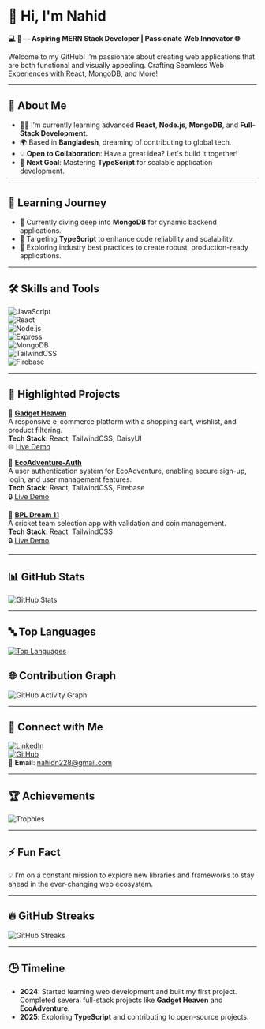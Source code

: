 # 👋 Hi, I'm Nahid  

**💻 🚀 — Aspiring MERN Stack Developer | Passionate Web Innovator 🌐**  

Welcome to my GitHub! I'm passionate about creating web applications that are both functional and visually appealing. Crafting Seamless Web Experiences with React, MongoDB, and More!

---

## 🌟 **About Me**

- 🧑‍💻 I’m currently learning advanced **React**, **Node.js**, **MongoDB**, and **Full-Stack Development**.  
- 🌍 Based in **Bangladesh**, dreaming of contributing to global tech.  
- 💡 **Open to Collaboration**: Have a great idea? Let's build it together!  
- 🎯 **Next Goal**: Mastering **TypeScript** for scalable application development.  

---

## 🎯 **Learning Journey**

- 🌱 Currently diving deep into **MongoDB** for dynamic backend applications.  
- 🎯 Targeting **TypeScript** to enhance code reliability and scalability.  
- 📖 Exploring industry best practices to create robust, production-ready applications.  

---

## 🛠️ **Skills and Tools**

![JavaScript](https://img.shields.io/badge/JavaScript-%23323330.svg?style=flat&logo=javascript&logoColor=%23F7DF1E)  
![React](https://img.shields.io/badge/React-%2320232a.svg?style=flat&logo=react&logoColor=%2361DAFB)  
![Node.js](https://img.shields.io/badge/Node.js-%2343853D.svg?style=flat&logo=node.js&logoColor=white)  
![Express](https://img.shields.io/badge/Express-%23000000.svg?style=flat&logo=express&logoColor=white)  
![MongoDB](https://img.shields.io/badge/MongoDB-%2347A248.svg?style=flat&logo=mongodb&logoColor=white)  
![TailwindCSS](https://img.shields.io/badge/TailwindCSS-%2338B2AC.svg?style=flat&logo=tailwind-css&logoColor=white)  
![Firebase](https://img.shields.io/badge/Firebase-%23039BE5.svg?style=flat&logo=firebase)  

---

## 🚀 **Highlighted Projects**

🌟 **[Gadget Heaven](https://github.com/nahidn228/gadget-heaven)**  
A responsive e-commerce platform with a shopping cart, wishlist, and product filtering.  
**Tech Stack**: React, TailwindCSS, DaisyUI  
🌐 [Live Demo](https://gadget-bd.surge.sh/)

🌟 **[EcoAdventure-Auth](https://github.com/nahidn228/EcoAdventure-Auth)**  
A user authentication system for EcoAdventure, enabling secure sign-up, login, and user management features.  
**Tech Stack**: React, TailwindCSS, Firebase  
🔒 [Live Demo](https://eco-adventure-auth-demo.surge.sh/)

🌟 **[BPL Dream 11](https://github.com/nahidn228/bpl-dream-11)**  
A cricket team selection app with validation and coin management.  
**Tech Stack**: React, TailwindCSS  
🔒 [Live Demo](https://dream-xi.surge.sh/)

---



## 📊 **GitHub Stats**

![GitHub Stats](https://github-readme-stats.vercel.app/api?username=nahidn228&show_icons=true&theme=radical&hide_title=true&count_private=true)

---

## 🔤 Top Languages

<p >
  <a href="https://github.com/nahidn228">
    <img src="https://github-readme-stats.vercel.app/api/top-langs/?username=nahidn228&layout=compact&theme=radical" alt="Top Languages" />
  </a>
</p>



## 🌐 **Contribution Graph**

![GitHub Activity Graph](https://github-readme-activity-graph.vercel.app/graph?username=nahidn228&theme=github)

---

## 🤝 **Connect with Me**

[![LinkedIn](https://img.shields.io/badge/LinkedIn-Connect-blue?style=flat&logo=linkedin)](https://www.linkedin.com/in/nahidn228/)  
[![GitHub](https://img.shields.io/badge/GitHub-Follow-lightgray?style=flat&logo=github)](https://github.com/nahidn228/)  
📧 **Email**: nahidn228@gmail.com  

---

## 🏆 **Achievements**

![Trophies](https://github-profile-trophy.vercel.app/?username=nahidn228&theme=radical)

---

## ⚡ **Fun Fact**

💡 I’m on a constant mission to explore new libraries and frameworks to stay ahead in the ever-changing web ecosystem.

---

## 🔥 **GitHub Streaks**

![GitHub Streaks](https://streak-stats.demolab.com/?user=nahidn228&theme=radical)


---

## 🕒 **Timeline**
 
- **2024**: Started learning web development and built my first project. Completed several full-stack projects like **Gadget Heaven** and **EcoAdventure**.  
- **2025**: Exploring **TypeScript** and contributing to open-source projects.  
